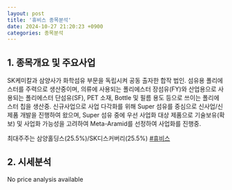 ```yaml
---
layout: post
title: '휴비스 종목분석'
date: 2024-10-27 21:20:23 +0900
categories: 종목분석
---
```


## 1. 종목개요 및 주요사업

SK케미칼과 삼양사가 화학섬유 부문을 독립시켜 공동 출자한 합작 법인. 섬유용 폴리에스터를 주력으로 생산중이며, 의류에 사용되는 폴리에스터 장섬유(FY)와 산업용으로 사용되는 폴리에스터 단섬유(SF), PET 소재, Bottle 및 필름 용도 등으로 쓰이는 폴리에스터 칩을 생산중. 신규사업으로 사업 다각화를 위해 Super 섬유를 중심으로 신사업/신제품 개발을 진행하여 왔으며, Super 섬유 중에 우선 사업화 대상 제품으로 기술보유(확보) 및 사업화 가능성을 고려하여 Meta-Aramid를 선정하여 사업화를 진행중.

최대주주는 삼양홀딩스(25.5%)/SK디스커버리(25.5%)
[#휴비스](#)

## 2. 시세분석

No price analysis available
